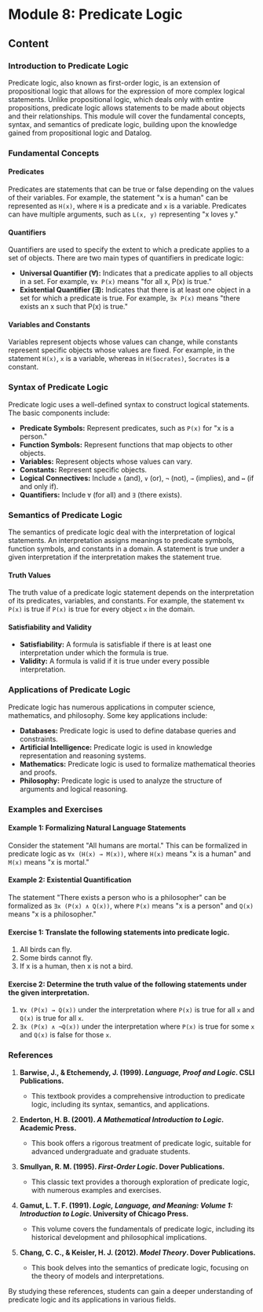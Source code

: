 # Module 8: Predicate Logic

## Content

### Introduction to Predicate Logic

Predicate logic, also known as first-order logic, is an extension of propositional logic that allows for the expression of more complex logical statements. Unlike propositional logic, which deals only with entire propositions, predicate logic allows statements to be made about objects and their relationships. This module will cover the fundamental concepts, syntax, and semantics of predicate logic, building upon the knowledge gained from propositional logic and Datalog.

### Fundamental Concepts

#### Predicates

Predicates are statements that can be true or false depending on the values of their variables. For example, the statement "x is a human" can be represented as `H(x)`, where `H` is a predicate and `x` is a variable. Predicates can have multiple arguments, such as `L(x, y)` representing "x loves y."

#### Quantifiers

Quantifiers are used to specify the extent to which a predicate applies to a set of objects. There are two main types of quantifiers in predicate logic:

- **Universal Quantifier (∀):** Indicates that a predicate applies to all objects in a set. For example, `∀x P(x)` means "for all x, P(x) is true."
- **Existential Quantifier (∃):** Indicates that there is at least one object in a set for which a predicate is true. For example, `∃x P(x)` means "there exists an x such that P(x) is true."

#### Variables and Constants

Variables represent objects whose values can change, while constants represent specific objects whose values are fixed. For example, in the statement `H(x)`, `x` is a variable, whereas in `H(Socrates)`, `Socrates` is a constant.

### Syntax of Predicate Logic

Predicate logic uses a well-defined syntax to construct logical statements. The basic components include:

- **Predicate Symbols:** Represent predicates, such as `P(x)` for "x is a person."
- **Function Symbols:** Represent functions that map objects to other objects.
- **Variables:** Represent objects whose values can vary.
- **Constants:** Represent specific objects.
- **Logical Connectives:** Include `∧` (and), `∨` (or), `¬` (not), `→` (implies), and `↔` (if and only if).
- **Quantifiers:** Include `∀` (for all) and `∃` (there exists).

### Semantics of Predicate Logic

The semantics of predicate logic deal with the interpretation of logical statements. An interpretation assigns meanings to predicate symbols, function symbols, and constants in a domain. A statement is true under a given interpretation if the interpretation makes the statement true.

#### Truth Values

The truth value of a predicate logic statement depends on the interpretation of its predicates, variables, and constants. For example, the statement `∀x P(x)` is true if `P(x)` is true for every object `x` in the domain.

#### Satisfiability and Validity

- **Satisfiability:** A formula is satisfiable if there is at least one interpretation under which the formula is true.
- **Validity:** A formula is valid if it is true under every possible interpretation.

### Applications of Predicate Logic

Predicate logic has numerous applications in computer science, mathematics, and philosophy. Some key applications include:

- **Databases:** Predicate logic is used to define database queries and constraints.
- **Artificial Intelligence:** Predicate logic is used in knowledge representation and reasoning systems.
- **Mathematics:** Predicate logic is used to formalize mathematical theories and proofs.
- **Philosophy:** Predicate logic is used to analyze the structure of arguments and logical reasoning.

### Examples and Exercises

#### Example 1: Formalizing Natural Language Statements

Consider the statement "All humans are mortal." This can be formalized in predicate logic as `∀x (H(x) → M(x))`, where `H(x)` means "x is a human" and `M(x)` means "x is mortal."

#### Example 2: Existential Quantification

The statement "There exists a person who is a philosopher" can be formalized as `∃x (P(x) ∧ Q(x))`, where `P(x)` means "x is a person" and `Q(x)` means "x is a philosopher."

#### Exercise 1: Translate the following statements into predicate logic.

1. All birds can fly.
2. Some birds cannot fly.
3. If x is a human, then x is not a bird.

#### Exercise 2: Determine the truth value of the following statements under the given interpretation.

1. `∀x (P(x) → Q(x))` under the interpretation where `P(x)` is true for all `x` and `Q(x)` is true for all `x`.
2. `∃x (P(x) ∧ ¬Q(x))` under the interpretation where `P(x)` is true for some `x` and `Q(x)` is false for those `x`.

### References

1. **Barwise, J., & Etchemendy, J. (1999). *Language, Proof and Logic*. CSLI Publications.**
   - This textbook provides a comprehensive introduction to predicate logic, including its syntax, semantics, and applications.

2. **Enderton, H. B. (2001). *A Mathematical Introduction to Logic*. Academic Press.**
   - This book offers a rigorous treatment of predicate logic, suitable for advanced undergraduate and graduate students.

3. **Smullyan, R. M. (1995). *First-Order Logic*. Dover Publications.**
   - This classic text provides a thorough exploration of predicate logic, with numerous examples and exercises.

4. **Gamut, L. T. F. (1991). *Logic, Language, and Meaning: Volume 1: Introduction to Logic*. University of Chicago Press.**
   - This volume covers the fundamentals of predicate logic, including its historical development and philosophical implications.

5. **Chang, C. C., & Keisler, H. J. (2012). *Model Theory*. Dover Publications.**
   - This book delves into the semantics of predicate logic, focusing on the theory of models and interpretations.

By studying these references, students can gain a deeper understanding of predicate logic and its applications in various fields.